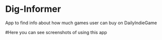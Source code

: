 # Dig-Informer
App to find info about how much games user can buy on DailyIndieGame

#Here you can see screenshots of using this app

